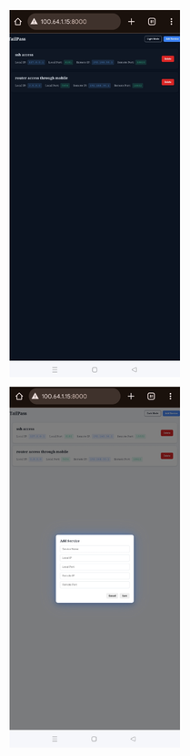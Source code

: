 <p align="left">
  <img src="Tailscale_Phone.jpg" alt="Tailpass" width="300">
</p>

<p align="left">
  <img src="Dashboard_on_Phone.jpg" alt="Tailpass" width="300">
</p>
